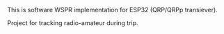 This is software WSPR implementation for ESP32 (QRP/QRPp transiever).

Project for tracking radio-amateur during trip.
